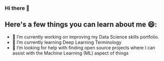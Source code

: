 ### Hi there 👋

## Here's a few things you can learn about me 😄: 

- 🔭 I’m currently working on improving my Data Science skills portfolio.
- 🌱 I’m currently learning Deep Learning Terminology
- 🤔 I’m looking for help with finding open source projects where I can assist with the Machine Learning (ML) aspect of things

<!--
**Mufumi/Mufumi** is a ✨ _special_ ✨ repository because its `README.md` (this file) appears on your GitHub profile.

Here are some ideas to get you started:

 
- 👯 I’m looking to collaborate on ...

- 💬 Ask me about ...
- 📫 How to reach me: ...
- 😄 Pronouns: ...
- ⚡ Fun fact: ...
-->
